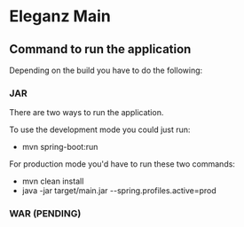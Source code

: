# Eleganz Main

## Command to run the application

Depending on the build you have to do the following:

### JAR

There are two ways to run the application.

To use the development mode you could just run:
- mvn spring-boot:run

For production mode you'd have to run these two commands:
- mvn clean install
- java -jar target/main.jar --spring.profiles.active=prod

### WAR (PENDING)
